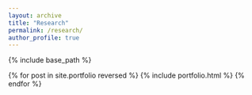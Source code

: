 ```yaml
---
layout: archive
title: "Research"
permalink: /research/
author_profile: true
---
```


{% include base_path %}
<style>
.research-item {
	overflow: auto;
	font-size: 16px;
	margin: 2.5em 0;
}
.research-item p{
	margin: 0;
}
.research-item-img img{
	float: left;
	margin: 0 10px 10px 0;
}
.research-item a {
	color: #fc497d;
}
</style>

{% for post in site.portfolio reversed %}
  {% include portfolio.html %}
{% endfor %}


